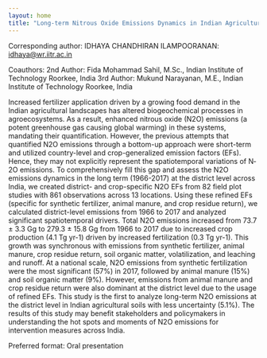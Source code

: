 ```yaml
---
layout: home
title: "Long-term Nitrous Oxide Emissions Dynamics in Indian Agricultural Landscapes: Revised Emission Rates and New Insights"
---
```



Corresponding author: IDHAYA CHANDHIRAN ILAMPOORANAN: idhaya@wr.iitr.ac.in

Coauthors: 2nd Author: Fida Mohammad Sahil, M.Sc., Indian Institute of Technology Roorkee, India
 3rd Author: Mukund Narayanan, M.E., Indian Institute of Technology Roorkee, India 

Increased fertilizer application driven by a growing food demand in the Indian agricultural landscapes has altered biogeochemical processes in agroecosystems. As a result, enhanced nitrous oxide (N2O) emissions (a potent greenhouse gas causing global warming) in these systems, mandating their quantification. However, the previous attempts that quantified N2O emissions through a bottom-up approach were short-term and utilized country-level and crop-generalized emission factors (EFs). Hence, they may not explicitly represent the spatiotemporal variations of N­2O emissions. To comprehensively fill this gap and assess the N2O emissions dynamics in the long term (1966-2017) at the district level across India, we created district- and crop-specific N2O EFs from 82 field plot studies with 861 observations across 13 locations. Using these refined EFs (specific for synthetic fertilizer, animal manure, and crop residue return), we calculated district-level emissions from 1966 to 2017 and analyzed significant spatiotemporal drivers. Total N2O emissions increased from 73.7 ± 3.3 Gg to 279.3 ± 15.8 Gg from 1966 to 2017 due to increased crop production (4.1 Tg yr-1) driven by increased fertilization (0.3 Tg yr-1). This growth was synchronous with emissions from synthetic fertilizer, animal manure, crop residue return, soil organic matter, volatilization, and leaching and runoff. At a national scale, N2O emissions from synthetic fertilization were the most significant (57%) in 2017, followed by animal manure (15%) and soil organic matter (9%). However, emissions from animal manure and crop residue return were also dominant at the district level due to the usage of refined EFs. This study is the first to analyze long-term N2O emissions at the district level in Indian agricultural soils with less uncertainty (5.1%). The results of this study may benefit stakeholders and policymakers in understanding the hot spots and moments of N2O emissions for intervention measures across India.

Preferred format: Oral presentation
